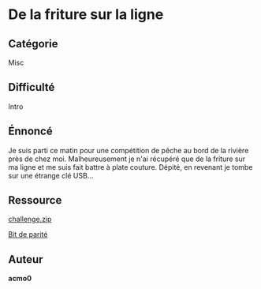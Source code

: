# De la friture sur la ligne
## Catégorie
Misc
## Difficulté
Intro
## Énnoncé
Je suis parti ce matin pour une compétition de pêche au bord de la rivière près de chez moi. Malheureusement je n'ai récupéré que de la friture sur ma ligne et me suis fait battre à plate couture. Dépité, en revenant je tombe sur une étrange clé USB...
## Ressource
[challenge.zip](challenge.zip)

[Bit de parité](https://fr.wiktionary.org/wiki/bit_de_parit%C3%A9#Locution_nominale)
## Auteur
**acmo0**
